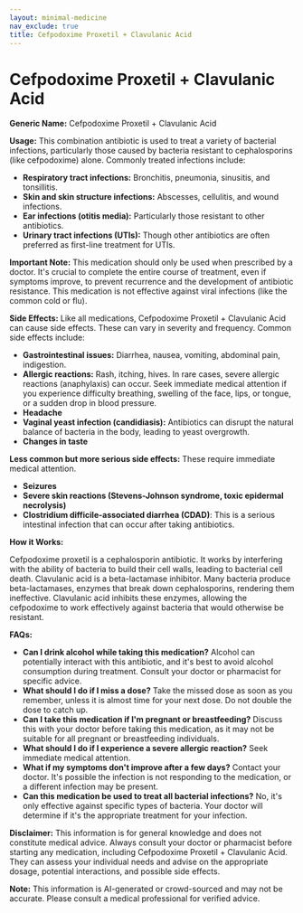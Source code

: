```yaml
---
layout: minimal-medicine
nav_exclude: true
title: Cefpodoxime Proxetil + Clavulanic Acid
---
```


# Cefpodoxime Proxetil + Clavulanic Acid

**Generic Name:** Cefpodoxime Proxetil + Clavulanic Acid

**Usage:** This combination antibiotic is used to treat a variety of bacterial infections, particularly those caused by bacteria resistant to cephalosporins (like cefpodoxime) alone.  Commonly treated infections include:

* **Respiratory tract infections:** Bronchitis, pneumonia, sinusitis, and tonsillitis.
* **Skin and skin structure infections:** Abscesses, cellulitis, and wound infections.
* **Ear infections (otitis media):** Particularly those resistant to other antibiotics.
* **Urinary tract infections (UTIs):**  Though other antibiotics are often preferred as first-line treatment for UTIs.


**Important Note:** This medication should only be used when prescribed by a doctor.  It's crucial to complete the entire course of treatment, even if symptoms improve, to prevent recurrence and the development of antibiotic resistance.  This medication is not effective against viral infections (like the common cold or flu).

**Side Effects:**  Like all medications, Cefpodoxime Proxetil + Clavulanic Acid can cause side effects.  These can vary in severity and frequency. Common side effects include:

* **Gastrointestinal issues:** Diarrhea, nausea, vomiting, abdominal pain, indigestion.
* **Allergic reactions:** Rash, itching, hives.  In rare cases, severe allergic reactions (anaphylaxis) can occur.  Seek immediate medical attention if you experience difficulty breathing, swelling of the face, lips, or tongue, or a sudden drop in blood pressure.
* **Headache**
* **Vaginal yeast infection (candidiasis):**  Antibiotics can disrupt the natural balance of bacteria in the body, leading to yeast overgrowth.
* **Changes in taste**


**Less common but more serious side effects:**  These require immediate medical attention.
* **Seizures**
* **Severe skin reactions (Stevens-Johnson syndrome, toxic epidermal necrolysis)**
* **Clostridium difficile-associated diarrhea (CDAD)**:  This is a serious intestinal infection that can occur after taking antibiotics.


**How it Works:**

Cefpodoxime proxetil is a cephalosporin antibiotic. It works by interfering with the ability of bacteria to build their cell walls, leading to bacterial cell death.  Clavulanic acid is a beta-lactamase inhibitor.  Many bacteria produce beta-lactamases, enzymes that break down cephalosporins, rendering them ineffective. Clavulanic acid inhibits these enzymes, allowing the cefpodoxime to work effectively against bacteria that would otherwise be resistant.


**FAQs:**

* **Can I drink alcohol while taking this medication?**  Alcohol can potentially interact with this antibiotic, and it's best to avoid alcohol consumption during treatment.  Consult your doctor or pharmacist for specific advice.
* **What should I do if I miss a dose?** Take the missed dose as soon as you remember, unless it is almost time for your next dose.  Do not double the dose to catch up.
* **Can I take this medication if I'm pregnant or breastfeeding?**  Discuss this with your doctor before taking this medication, as it may not be suitable for all pregnant or breastfeeding individuals.
* **What should I do if I experience a severe allergic reaction?** Seek immediate medical attention.
* **What if my symptoms don't improve after a few days?** Contact your doctor.  It's possible the infection is not responding to the medication, or a different infection may be present.
* **Can this medication be used to treat all bacterial infections?** No, it's only effective against specific types of bacteria. Your doctor will determine if it's the appropriate treatment for your infection.


**Disclaimer:** This information is for general knowledge and does not constitute medical advice.  Always consult your doctor or pharmacist before starting any medication, including Cefpodoxime Proxetil + Clavulanic Acid. They can assess your individual needs and advise on the appropriate dosage, potential interactions, and possible side effects.


**Note:** This information is AI-generated or crowd-sourced and may not be accurate. Please consult a medical professional for verified advice.